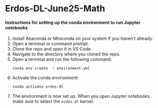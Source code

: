 # Erdos-DL-June25-Math

#### Instructions for setting up the conda environment to run Jupyter notebooks

1. Install Anaconda or Miniconda on your system if you haven't already.
2. Open a terminal or command prompt.
3. Clone the repo and open it in VS Code.
4. Navigate to the directory where you cloned the repo.
5. Open a terminal and run the following command:
    ```bash
    conda env create -f environment.yml
    ```
6. Activate the conda environment:
    ```bash
    conda activate erdos-dl
    ```
7. The environment is now set up. When you open Jupyter notebooks, make sure to select the `erdos-dl` kernel.
